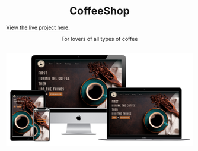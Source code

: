 <h1 align="center">CoffeeShop</h1>

[View the live project here.](https://reservation-coffee.herokuapp.com/)

<p align="center">For lovers of all types of coffee</p>

<h2 align="center"><img src="screenshots/FireShot Capture 005 - Multi Device Website Mockup Generator - techsini.com.png"></h2>